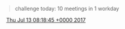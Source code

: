> challenge today: 10 meetings in 1 workday

<img src="../../media/tweet.ico" width="12" /> [Thu Jul 13 08:18:45 +0000 2017](https://twitter.com/DromerDenker/status/885413173934923776)